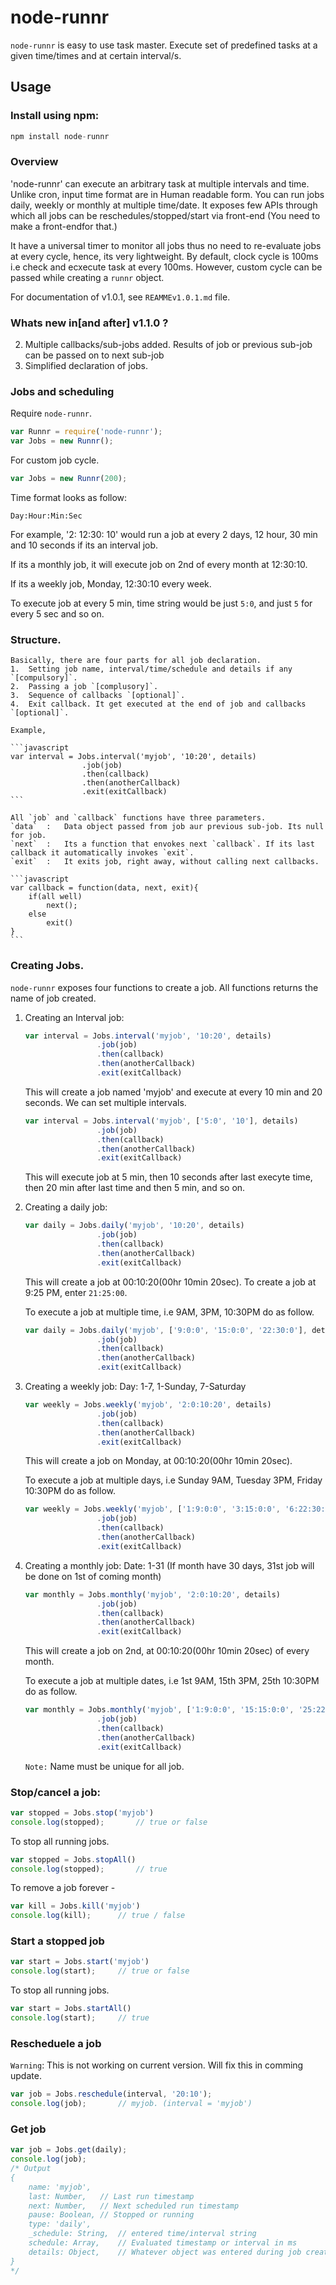 # node-runnr

`node-runnr` is easy to use task master. Execute set of predefined tasks at a given time/times and at certain interval/s.


## Usage
### Install using npm: 
```javascript
npm install node-runnr
```
### Overview
'node-runnr' can execute an arbitrary task at multiple intervals and time. Unlike cron, input time format are in Human readable form. You can run jobs daily, weekly or monthly at multiple time/date. It exposes few APIs through which all jobs can be reschedules/stopped/start via front-end (You need to make a front-endfor that.)

It have a universal timer to monitor all jobs thus no need to re-evaluate jobs at every cycle, hence, its very lightweight. By default, clock cycle is 100ms i.e check and ecxecute task at every 100ms. However, custom cycle can be passed while creating a `runnr` object.

For documentation of v1.0.1, see `REAMMEv1.0.1.md` file.

### Whats new in[and after] v1.1.0 ?

2.	Multiple callbacks/sub-jobs added. Results of job or previous sub-job can be passed on to next sub-job
1.	Simplified declaration of jobs.

### Jobs and scheduling

Require `node-runnr`.
```javascript
var Runnr = require('node-runnr');
var Jobs = new Runnr();
```
For custom job cycle.
```javascript
var Jobs = new Runnr(200);
```

Time format looks as follow:

`Day:Hour:Min:Sec`

For example, '2: 12:30: 10' would run a job at every 2 days, 12 hour, 30 min and 10 seconds if its an interval job.

If its a monthly job, it will execute job on 2nd of every month at 12:30:10.

If its a weekly job, Monday, 12:30:10 every week. 


To execute job at every 5 min, time string would be just `5:0`, and just `5` for every 5 sec and so on.

###	Structure.
	Basically, there are four parts for all job declaration.
	1.	Setting job name, interval/time/schedule and details if any `[compulsory]`.
	2.	Passing a job `[complusory]`.
	3.	Sequence of callbacks `[optional]`.
	4.	Exit callback. It get executed at the end of job and callbacks `[optional]`.

	Example,

	```javascript
	var interval = Jobs.interval('myjob', '10:20', details)
					.job(job)
					.then(callback)
					.then(anotherCallback)
					.exit(exitCallback)
	```

	All `job` and `callback` functions have three parameters.
	`data` 	:	Data object passed from job aur previous sub-job. Its null for job.
	`next`	:	Its a function that envokes next `callback`. If its last callback it automatically invokes `exit`.
	`exit`	:	It exits job, right away, without calling next callbacks.

	```javascript
	var callback = function(data, next, exit){
		if(all well)
			next();
		else
			exit()
	}
	```


### Creating Jobs.
`node-runnr` exposes four functions to create a job. All functions returns the name of job created.

1. 	Creating an Interval job:

	```javascript
	var interval = Jobs.interval('myjob', '10:20', details)
					.job(job)
					.then(callback)
					.then(anotherCallback)
					.exit(exitCallback)
	```
	This will create a job named 'myjob' and execute at every 10 min and 20 seconds. We can set multiple intervals.

	```javascript
	var interval = Jobs.interval('myjob', ['5:0', '10'], details)
					.job(job)
					.then(callback)
					.then(anotherCallback)
					.exit(exitCallback)
	```

	This will execute job at 5 min, then 10 seconds after last execyte time, then 20 min after last time and then 5 min, and so on.

2.	Creating a daily job:
	
	```javascript
	var daily = Jobs.daily('myjob', '10:20', details)
					.job(job)
					.then(callback)
					.then(anotherCallback)
					.exit(exitCallback)
	```
	This will create a job at 00:10:20(00hr 10min 20sec). To create a job at 9:25 PM, enter `21:25:00`.

	To execute a job at multiple time, i.e 9AM, 3PM, 10:30PM do as follow.

	```javascript
	var daily = Jobs.daily('myjob', ['9:0:0', '15:0:0', '22:30:0'], details)
					.job(job)
					.then(callback)
					.then(anotherCallback)
					.exit(exitCallback)
	```

3.	Creating a weekly job:
	Day: 1-7, 1-Sunday, 7-Saturday
	
	```javascript
	var weekly = Jobs.weekly('myjob', '2:0:10:20', details)
					.job(job)
					.then(callback)
					.then(anotherCallback)
					.exit(exitCallback)
	```
	This will create a job on Monday,  at 00:10:20(00hr 10min 20sec).

	To execute a job at multiple days, i.e Sunday 9AM, Tuesday 3PM, Friday 10:30PM do as follow.

	```javascript
	var weekly = Jobs.weekly('myjob', ['1:9:0:0', '3:15:0:0', '6:22:30:0'], details)
					.job(job)
					.then(callback)
					.then(anotherCallback)
					.exit(exitCallback)
	```

4.	Creating a monthly job:
	Date: 1-31 (If month have 30 days, 31st job will be done on 1st of coming month)
	
	```javascript
	var monthly = Jobs.monthly('myjob', '2:0:10:20', details)
					.job(job)
					.then(callback)
					.then(anotherCallback)
					.exit(exitCallback)
	```
	This will create a job on 2nd, at 00:10:20(00hr 10min 20sec) of every month.

	To execute a job at multiple dates, i.e 1st 9AM, 15th 3PM, 25th 10:30PM do as follow.

	```javascript
	var monthly = Jobs.monthly('myjob', ['1:9:0:0', '15:15:0:0', '25:22:30:0'], details)
					.job(job)
					.then(callback)
					.then(anotherCallback)
					.exit(exitCallback)
	```

	`Note:` Name must be unique for all job.


### Stop/cancel a job:

```javascript
var stopped = Jobs.stop('myjob')
console.log(stopped);		// true or false
```

To stop all running jobs.

```javascript
var stopped = Jobs.stopAll()
console.log(stopped);		// true
```

To remove a job forever -

```javascript
var kill = Jobs.kill('myjob')
console.log(kill);		// true / false
```

### Start a stopped job

```javascript
var start = Jobs.start('myjob')
console.log(start);		// true or false
```

To stop all running jobs.

```javascript
var start = Jobs.startAll()
console.log(start);		// true
```
	
### Rescheduele a job

`Warning`: This is not working on current version. Will fix this in comming update.

```javascript
var job = Jobs.reschedule(interval, '20:10');
console.log(job);		// myjob. (interval = 'myjob')
```

### Get job

```javascript
var job = Jobs.get(daily);
console.log(job);
/* Output
{
	name: 'myjob',
	last: Number,	// Last run timestamp
	next: Number,	// Next scheduled run timestamp
	pause: Boolean,	// Stopped or running
	type: 'daily',
	_schedule: String,	// entered time/interval string
	schedule: Array,	// Evaluated timestamp or interval in ms
	details: Object,	// Whatever object was entered during job creation
}
*/
```
